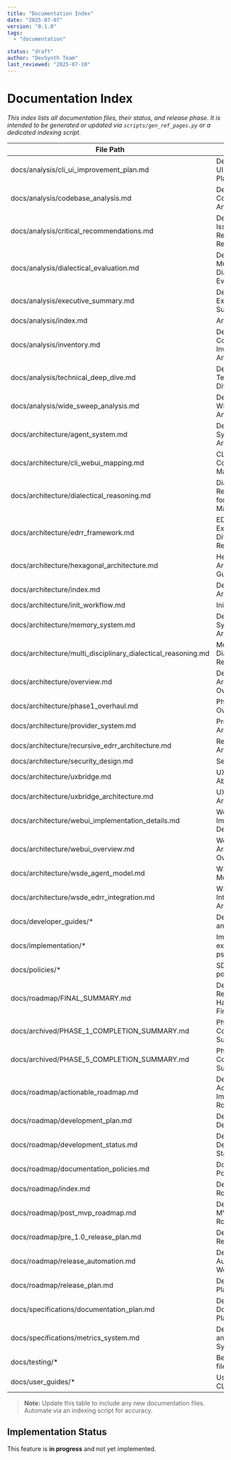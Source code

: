 ```yaml
---
title: "Documentation Index"
date: "2025-07-07"
version: "0.1.0"
tags:
  - "documentation"

status: "draft"
author: "DevSynth Team"
last_reviewed: "2025-07-10"
---
```


# Documentation Index

_This index lists all documentation files, their status, and release phase. It is intended to be generated or updated via `scripts/gen_ref_pages.py` or a dedicated indexing script._

| File Path | Title | Status | Release Phase |
|-----------|-------|--------|---------------|
| docs/analysis/cli_ui_improvement_plan.md | DevSynth CLI and UI Improvement Plan | draft | analysis |
| docs/analysis/codebase_analysis.md | DevSynth Codebase Analysis | published | analysis |
| docs/analysis/critical_recommendations.md | DevSynth Critical Issues and Recommendations Report | published | analysis |
| docs/analysis/dialectical_evaluation.md | DevSynth Project: Multi-Disciplinary Dialectical Evaluation | published | analysis |
| docs/analysis/executive_summary.md | DevSynth Project Executive Summary | published | analysis |
| docs/analysis/index.md | Analysis | published | analysis |
| docs/analysis/inventory.md | DevSynth Project Comprehensive Inventory & Analysis | published | analysis |
| docs/analysis/technical_deep_dive.md | DevSynth Technical Deep Dive Analysis | published | analysis |
| docs/analysis/wide_sweep_analysis.md | DevSynth Project Wide Sweep Analysis | published | analysis |
| docs/architecture/agent_system.md | DevSynth Agent System Architecture | published | foundation |
| docs/architecture/cli_webui_mapping.md | CLI to WebUI Command Mapping | draft | foundation |
| docs/architecture/dialectical_reasoning.md | Dialectical Reasoning System for Requirements Management | published | foundation |
| docs/architecture/edrr_framework.md | EDRR Framework: Expand, Differentiate, Refine, Retrospect | active | foundation |
| docs/architecture/hexagonal_architecture.md | Hexagonal Architecture Guide | published | foundation |
| docs/architecture/index.md | DevSynth Architecture | published | foundation |
| docs/architecture/init_workflow.md | Init Workflow | draft | foundation |
| docs/architecture/memory_system.md | DevSynth Memory System Architecture | published | foundation |
| docs/architecture/multi_disciplinary_dialectical_reasoning.md | Multi-Disciplinary Dialectical Reasoning | published | foundation |
| docs/architecture/overview.md | DevSynth Architecture Overview | published | foundation |
| docs/architecture/phase1_overhaul.md | Phase 1 Overhaul Overview | draft | foundation |
| docs/architecture/provider_system.md | Provider System Architecture | published | foundation |
| docs/architecture/recursive_edrr_architecture.md | Recursive EDRR Architecture | draft | foundation |
| docs/architecture/security_design.md | Security Design | published | foundation |
| docs/architecture/uxbridge.md | UXBridge Abstraction | draft | foundation |
| docs/architecture/uxbridge_architecture.md | UXBridge Architecture | published | foundation |
| docs/architecture/webui_implementation_details.md | WebUI Implementation Details | published | foundation |
| docs/architecture/webui_overview.md | WebUI Architecture Overview | published | foundation |
| docs/architecture/wsde_agent_model.md | WSDE Agent Model: WSDE | active | foundation |
| docs/architecture/wsde_edrr_integration.md | WSDE-EDRR Integration Architecture | published | foundation |
| docs/developer_guides/* | Developer guides and code style | published | development |
| docs/implementation/* | Implementation examples and pseudocode | draft | implementation |
| docs/policies/* | SDLC and project policies | published | governance |
| docs/roadmap/FINAL_SUMMARY.md | DevSynth Repository Harmonization Final Summary | published | roadmap |
| docs/archived/PHASE_1_COMPLETION_SUMMARY.md | Phase 1 Completion Summary | published | roadmap |
| docs/archived/PHASE_5_COMPLETION_SUMMARY.md | Phase 5 Completion Summary | published | roadmap |
| docs/roadmap/actionable_roadmap.md | DevSynth Actionable Implementation Roadmap | published | roadmap |
| docs/roadmap/development_plan.md | DevSynth Development Plan | published | roadmap |
| docs/roadmap/development_status.md | DevSynth Development Status | active | roadmap |
| docs/roadmap/documentation_policies.md | Documentation Policies | published | roadmap |
| docs/roadmap/index.md | DevSynth Roadmap | published | roadmap |
| docs/roadmap/post_mvp_roadmap.md | DevSynth Post-MVP Development Roadmap | published | post-mvp |
| docs/roadmap/pre_1.0_release_plan.md | DevSynth Pre-1.0 Release Plan | published | roadmap |
| docs/roadmap/release_automation.md | DevSynth Release Automation Workflow | published | roadmap |
| docs/roadmap/release_plan.md | DevSynth Release Plan | published | roadmap |
| docs/specifications/documentation_plan.md | DevSynth Documentation Plan | published | consolidation |
| docs/specifications/metrics_system.md | DevSynth Metrics and Analytics System | published | v1 |
| docs/testing/* | Behavior feature files index | draft | testing |
| docs/user_guides/* | User guides and CLI references | published | usage |
> **Note:** Update this table to include any new documentation files. Automate via an indexing script for accuracy.
## Implementation Status

This feature is **in progress** and not yet implemented.
